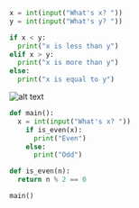 ```python
x = int(input("What's x? "))
y = int(input("What's y? "))

if x < y:
  print("x is less than y")
elif x > y:
  print("x is more than y")
else:
  print("x is equal to y")
```

![alt text](https://www.trytoprogram.com/images/python_ifelseif.jpg "Flowchart")

```python
def main():
  x = int(input("What's x? "))
    if is_even(x):
      print("Even")
    else:
      print("Odd")

def is_even(n):
  return n % 2 == 0

main()
```
